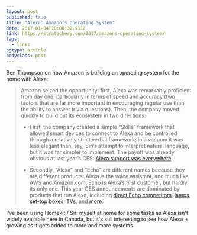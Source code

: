 ```yaml
---
layout: post 
published: true 
title: "Alexa: Amazon’s Operating System" 
date: 2017-01-04T18:00:32.911Z 
link: https://stratechery.com/2017/amazons-operating-system/ 
tags:
  - links
ogtype: article 
bodyclass: post 
---
```


Ben Thompson on how Amazon is building an operating system for the home with Alexa:

> Amazon seized the opportunity: first, Alexa was remarkably proficient from day one, particularly in terms of speed and accuracy (two factors that are far more important in encouraging regular use than the ability to answer trivia questions). Then, the company moved quickly to build out its ecosystem in two directions:
> 
> *   First, the company created a simple “Skills” framework that allowed smart devices to connect to Alexa and be controlled through a relatively strict verbal framework; in a vacuum it was less elegant than, say, Siri’s attempt to interpret natural language, but it was far simpler to implement. The payoff was already obvious at last year’s CES: [Alexa support was everywhere](http://www.theverge.com/2016/1/7/10719202/amazon-alexa-ces-2016-takeover-smart-home).
> 
> *   Secondly, “Alexa” and “Echo” are different names because they are different products: Alexa is the voice assistant, and much like AWS and Amazon.com, Echo is Alexa’s first customer, but hardly its only one. This year CES announcements are dominated by products that run Alexa, including [direct Echo competitors](https://www.cnet.com/products/lenovo-smart-assistant-with-amazon-alexa/), [lamps](https://www.cnet.com/products/c-by-ge-lamp-with-alexa/), [set-top boxes](https://www.cnet.com/news/dont-lift-a-finger-let-amazon-alexa-change-the-channel/), [TVs](http://variety.com/2017/digital/news/amazon-tv-4k-fire-tv-westinghouse-1201951335/), and [more](http://variety.com/2017/digital/news/amazon-tv-4k-fire-tv-westinghouse-1201951335/).

I've been using Homekit / Siri myself at home for some tasks as Alexa isn't widely available here in Canada, but it's still interesting to see how Alexa is growing as it gets added to more and more systems.
